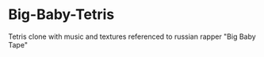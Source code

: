 # Big-Baby-Tetris
Tetris clone with music and textures referenced to russian rapper "Big Baby Tape"
